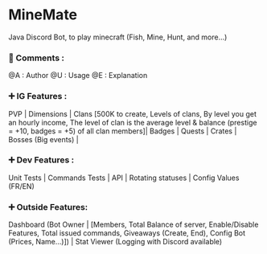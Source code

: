 # MineMate

Java Discord Bot, to play minecraft (Fish, Mine, Hunt, and more...)

### 📝 Comments :

@A : Author
@U : Usage
@E : Explanation

### ➕ IG Features :

PVP | Dimensions | Clans [500K to create, Levels of clans, By level you get an hourly income, The level of clan is the average level & balance (prestige = +10, badges = +5) of all clan members]| Badges | Quests | Crates | Bosses (Big events) |

### ➕ Dev Features :
Unit Tests | Commands Tests | API | Rotating statuses | Config Values (FR/EN)
    
### ➕ Outside Features:
Dashboard (Bot Owner | [Members, Total Balance of server, Enable/Disable Features, Total issued commands, Giveaways (Create, End), Config Bot (Prices, Name...)]) | Stat Viewer (Logging with Discord available) 